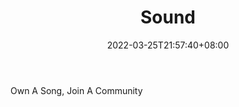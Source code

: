 ﻿---
weight: 
title: "Sound"
description: "Own A Song, Join A Community"
date: 2022-03-25T21:57:40+08:00
lastmod: 2022-03-25T16:45:40+08:00
draft: false
authors: ["Metabd"]
featuredImage: "476.png"
link: "https://www.sound.xyz/"
tags: ["Sound","数字收藏品"]
categories: ["navigation"]
navigation: ["数字收藏品"]
lightgallery: true
toc: true
pinned: false
recommend: false
recommend1: false
---
Own A Song, Join A Community
